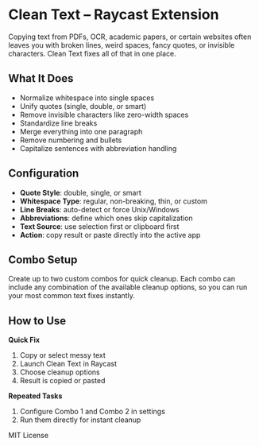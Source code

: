 # Clean Text – Raycast Extension

Copying text from PDFs, OCR, academic papers, or certain websites often leaves you with broken lines, weird spaces, fancy quotes, or invisible characters. Clean Text fixes all of that in one place.

## What It Does

- Normalize whitespace into single spaces  
- Unify quotes (single, double, or smart)  
- Remove invisible characters like zero-width spaces  
- Standardize line breaks  
- Merge everything into one paragraph  
- Remove numbering and bullets  
- Capitalize sentences with abbreviation handling  

## Configuration

- **Quote Style**: double, single, or smart  
- **Whitespace Type**: regular, non-breaking, thin, or custom  
- **Line Breaks**: auto-detect or force Unix/Windows  
- **Abbreviations**: define which ones skip capitalization  
- **Text Source**: use selection first or clipboard first  
- **Action**: copy result or paste directly into the active app  

## Combo Setup

Create up to two custom combos for quick cleanup. Each combo can include any combination of the available cleanup options, so you can run your most common text fixes instantly.

## How to Use

**Quick Fix**  
1. Copy or select messy text  
2. Launch Clean Text in Raycast  
3. Choose cleanup options  
4. Result is copied or pasted  

**Repeated Tasks**  
1. Configure Combo 1 and Combo 2 in settings  
2. Run them directly for instant cleanup  

MIT License